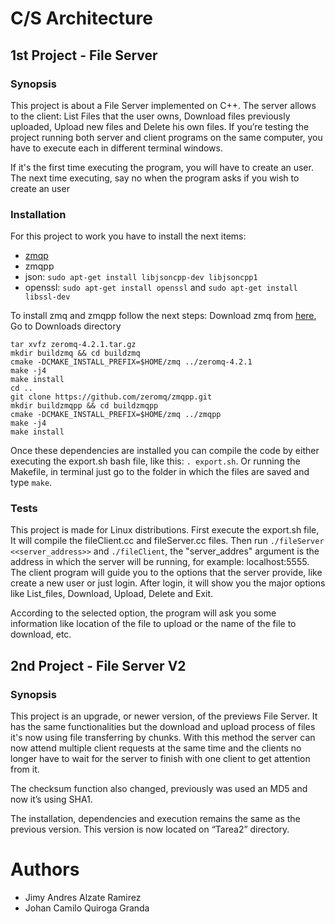 # C/S Architecture

## 1st Project - File Server

### Synopsis

This project is about a File Server implemented on C++. The server allows to the client: List Files that the user owns, Download files previously uploaded, Upload new files and Delete his own files.
If you’re testing the project running both server and client programs on the same computer, you have to execute each in different terminal windows.

If it's the first time executing the program, you will have to create an user. The next time executing, say no when the program asks if you wish to create an user

### Installation

For this project to work you have to install the next items:
* [zmqp](http://zeromq.org)
* zmqpp
* json: ```sudo apt-get install libjsoncpp-dev libjsoncpp1```
* openssl: ```sudo apt-get install openssl``` and ```sudo apt-get install libssl-dev```

To install zmq and zmqpp follow the next steps:
Download zmq from [here](http://zeromq.org/intro:get-the-software), Go to Downloads directory
```
tar xvfz zeromq-4.2.1.tar.gz
mkdir buildzmq && cd buildzmq
cmake -DCMAKE_INSTALL_PREFIX=$HOME/zmq ../zeromq-4.2.1
make -j4
make install
cd ..
git clone https://github.com/zeromq/zmqpp.git
mkdir buildzmqpp && cd buildzmqpp
cmake -DCMAKE_INSTALL_PREFIX=$HOME/zmq ../zmqpp
make -j4
make install
```

Once these dependencies are installed you can compile the code by either executing the export.sh bash file, like this: ```. export.sh```. Or running the Makefile, in terminal just go to the folder in which the files are saved and type ```make```.

### Tests

This project is made for Linux distributions.
First execute the export.sh file, It will compile the fileClient.cc and fileServer.cc files. Then run ```./fileServer <<server_address>>``` and ```./fileClient```, the "server_addres" argument is the address in which the server will be running, for example: localhost:5555. The client program will guide you to the options that the server provide, like create a new user or just login. After login, it will show you the major options like List_files, Download, Upload, Delete and Exit.

According to the selected option, the program will ask you some information like location of the file to upload or the name of the file to download, etc.

## 2nd Project - File Server V2

### Synopsis

This project is an upgrade, or newer version, of the previews File Server. It has the same functionalities but the download and upload process of files it's now using file transferring by chunks. With this method the server can now attend multiple client requests at the same time and the clients no longer have to wait for the server to finish with one client to get attention from it.

The checksum function also changed, previously was used an MD5 and now it’s using SHA1.

The installation, dependencies and execution remains the same as the previous version. This version is now located on “Tarea2” directory.

# Authors
* Jimy Andres Alzate Ramirez
* Johan Camilo Quiroga Granda


